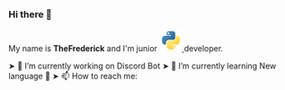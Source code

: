 ### Hi there 👋

My name is **TheFrederick** and I'm junior <a href="https://www.python.org" target="_blank"> <img src="https://raw.githubusercontent.com/devicons/devicon/master/icons/python/python-original.svg" alt="python" width="40" height="40"/> </a> developer.

➤ 🔭 I’m currently working on Discord Bot
➤ 🌱 I’m currently learning New language 👀
➤ 📫 How to reach me: 
